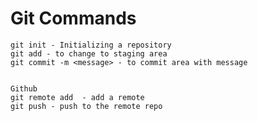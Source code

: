 # Git Commands
    git init - Initializing a repository
    git add - to change to staging area
    git commit -m <message> - to commit area with message


    Github
    git remote add  - add a remote
    git push - push to the remote repo